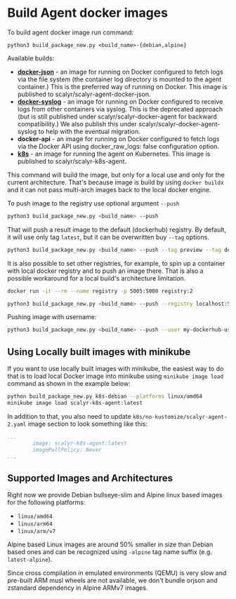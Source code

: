# Build Agent docker images

To build agent docker image run command:

```
python3 build_package_new.py <build_name>-{debian,alpine}
```

Available builds:
* **[docker-json](https://app.scalyr.com/help/install-agent-docker)** - an image for running on Docker configured to fetch
  logs via the file system (the container log directory is mounted to the agent container.) This is the preferred way
  of running on Docker. This image is published to scalyr/scalyr-agent-docker-json.
* **[docker-syslog](https://app.scalyr.com/help/install-agent-docker)** - an image for running on Docker configured to
  receive logs from other containers via syslog. This is the deprecated approach (but is still published under
  scalyr/scalyr-docker-agent for backward compatibility.)  We also publish this under scalyr/scalyr-docker-agent-syslog
  to help with the eventual migration.
* **docker-api** - an image for running on
    Docker configured to fetch logs via the Docker API using docker_raw_logs: false configuration option.
* **[k8s](https://app.scalyr.com/help/install-agent-kubernetes)** - an image for running the agent on Kubernetes.
    This image is published to scalyr/scalyr-k8s-agent.

This command will build the image, but only for a local use and only for the current architecture. That's because
image is build by using ``docker buildx`` and it can not pass multi-arch images back to the local docker engine.

To push image to the registry use optional argument ``--push``

```bash
python3 build_package_new.py <build_name> --push
```

That will push a result image to the default (dockerhub) registry. By default, it will use only
tag ``latest``, but it can be overwritten buy ``--tag`` options.

```bash
python3 build_package_new.py <build_name> --push --tag preview --tag debug
```

It is also possible to set other registries, for example, to spin up a container with local docker registry
and to push an image there. That is also a possible workaround for a local build's architecture limitation.

```bash
docker run -it --rm --name registry -p 5005:5000 registry:2

python3 build_package_new.py <build_name> --push --registry localhost:5000
```

Pushing image with username:

```bash
python3 build_package_new.py <build_name> --push --user my-dockerhub-user
```

## Using Locally built images with minikube

If you want to use locally built images with minikube, the easiest way to do that is to load
local Docker image into minikube using ``minikube image load`` command as shown in the example
below:

```bash
python build_package_new.py k8s-debian --platforms linux/amd64
minikube image load scalyr-k8s-agent:latest
```

In addition to that, you also need to update ``k8s/no-kustomize/scalyr-agent-2.yaml``  image
section to look something like this:

```yaml
...
        image: scalyr-k8s-agent:latest
        imagePullPolicy: Never
...
```

## Supported Images and Architectures

Right now we provide Debian bullseye-slim and Alpine linux based images for the following platforms:
  * ``linux/amd64``
  * ``linux/arm64``
  * ``linux/arm/v7``

Alpine based Linux images are around 50% smaller in size than Debian based ones and can be recognized
using ``-alpine`` tag name suffix (e.g. ``latest-alpine``).

Since cross compilation in emulated environments (QEMU) is very slow and pre-built ARM musl wheels
are not available, we don't bundle orjson and zstandard dependency in Alpine ARMv7 images.

